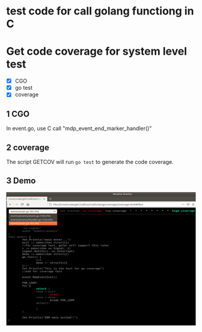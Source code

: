 
# test code for call golang functiong in C
# Get code coverage for system level test 

- [x] CGO
- [x] go test
- [x] coverage

## 1 CGO
In event.go, use C call "mdp_event_end_marker_handler()"

## 2 coverage
The script GETCOV will run ```go test``` to generate the code coverage.

## 3 Demo

![](image/coverage.PNG)